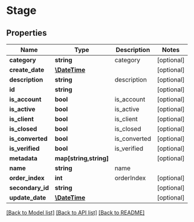 # Stage

## Properties
Name | Type | Description | Notes
------------ | ------------- | ------------- | -------------
**category** | **string** | category | [optional] 
**create_date** | [**\DateTime**](\DateTime.md) |  | [optional] 
**description** | **string** | description | [optional] 
**id** | **string** |  | [optional] 
**is_account** | **bool** | is_account | [optional] 
**is_active** | **bool** | is_active | [optional] 
**is_client** | **bool** | is_client | [optional] 
**is_closed** | **bool** | is_closed | [optional] 
**is_converted** | **bool** | is_converted | [optional] 
**is_verified** | **bool** | is_verified | [optional] 
**metadata** | **map[string,string]** |  | [optional] 
**name** | **string** | name | 
**order_index** | **int** | orderIndex | [optional] 
**secondary_id** | **string** |  | [optional] 
**update_date** | [**\DateTime**](\DateTime.md) |  | [optional] 

[[Back to Model list]](../README.md#documentation-for-models) [[Back to API list]](../README.md#documentation-for-api-endpoints) [[Back to README]](../README.md)


